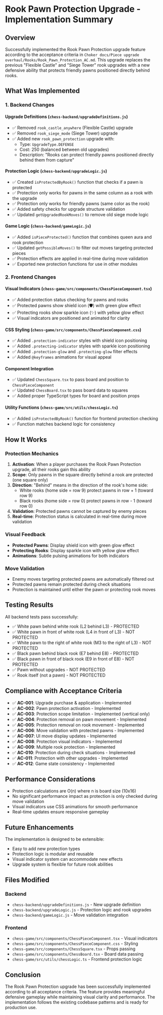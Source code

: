 # Rook Pawn Protection Upgrade - Implementation Summary

## Overview
Successfully implemented the Rook Pawn Protection upgrade feature according to the acceptance criteria in `Choker docs/Piece upgrade overhaul/Rooks/Rook_Pawn_Protection_AC.md`. This upgrade replaces the previous "Flexible Castle" and "Siege Tower" rook upgrades with a new defensive ability that protects friendly pawns positioned directly behind rooks.

## What Was Implemented

### 1. Backend Changes

#### Upgrade Definitions (`chess-backend/upgradeDefinitions.js`)
- ✅ Removed `rook_castle_anywhere` (Flexible Castle) upgrade
- ✅ Removed `rook_siege_mode` (Siege Tower) upgrade  
- ✅ Added new `rook_pawn_protection` upgrade with:
  - Type: `UpgradeType.DEFENSE`
  - Cost: 250 (balanced between old upgrades)
  - Description: "Rooks can protect friendly pawns positioned directly behind them from capture"

#### Protection Logic (`chess-backend/upgradeLogic.js`)
- ✅ Created `isProtectedByRook()` function that checks if a pawn is protected
- ✅ Protection only works for pawns in the same column as a rook with the upgrade
- ✅ Protection only works for friendly pawns (same color as the rook)
- ✅ Added safety checks for upgrade structure validation
- ✅ Updated `getUpgradedRookMoves()` to remove old siege mode logic

#### Game Logic (`chess-backend/gameLogic.js`)
- ✅ Added `isPieceProtected()` function that combines queen aura and rook protection
- ✅ Updated `getPossibleMoves()` to filter out moves targeting protected pieces
- ✅ Protection effects are applied in real-time during move validation
- ✅ Exported new protection functions for use in other modules

### 2. Frontend Changes

#### Visual Indicators (`chess-game/src/components/ChessPieceComponent.tsx`)
- ✅ Added protection status checking for pawns and rooks
- ✅ Protected pawns show shield icon (🛡️) with green glow effect
- ✅ Protecting rooks show sparkle icon (✨) with yellow glow effect
- ✅ Visual indicators are positioned and animated for clarity

#### CSS Styling (`chess-game/src/components/ChessPieceComponent.css`)
- ✅ Added `.protection-indicator` styles with shield icon positioning
- ✅ Added `.protecting-indicator` styles with sparkle icon positioning
- ✅ Added `.protection-glow` and `.protecting-glow` filter effects
- ✅ Added `@keyframes` animations for visual appeal

#### Component Integration
- ✅ Updated `ChessSquare.tsx` to pass board and position to `ChessPieceComponent`
- ✅ Updated `ChessBoard.tsx` to pass board data to squares
- ✅ Added proper TypeScript types for board and position props

#### Utility Functions (`chess-game/src/utils/chessLogic.ts`)
- ✅ Added `isProtectedByRook()` function for frontend protection checking
- ✅ Function matches backend logic for consistency

## How It Works

### Protection Mechanics
1. **Activation**: When a player purchases the Rook Pawn Protection upgrade, all their rooks gain this ability
2. **Scope**: Only pawns in the square directly behind a rook are protected (one square only)
3. **Direction**: "Behind" means in the direction of the rook's home side:
   - White rooks (home side = row 9) protect pawns in row + 1 (toward row 9)
   - Black rooks (home side = row 0) protect pawns in row - 1 (toward row 0)
4. **Validation**: Protected pawns cannot be captured by enemy pieces
5. **Real-time**: Protection status is calculated in real-time during move validation

### Visual Feedback
- **Protected Pawns**: Display shield icon with green glow effect
- **Protecting Rooks**: Display sparkle icon with yellow glow effect
- **Animations**: Subtle pulsing animations for both indicators

### Move Validation
- Enemy moves targeting protected pawns are automatically filtered out
- Protected pawns remain protected during check situations
- Protection is maintained until either the pawn or protecting rook moves

## Testing Results

All backend tests pass successfully:
- ✅ White pawn behind white rook (L2 behind L3) - PROTECTED
- ✅ White pawn in front of white rook (L4 in front of L3) - NOT PROTECTED  
- ✅ White pawn to the right of white rook (M3 to the right of L3) - NOT PROTECTED
- ✅ Black pawn behind black rook (E7 behind E8) - PROTECTED
- ✅ Black pawn in front of black rook (E9 in front of E8) - NOT PROTECTED
- ✅ Pawn without upgrades - NOT PROTECTED
- ✅ Rook itself (not a pawn) - NOT PROTECTED

## Compliance with Acceptance Criteria

- ✅ **AC-001**: Upgrade purchase & application - Implemented
- ✅ **AC-002**: Pawn protection activation - Implemented  
- ✅ **AC-003**: Protection scope limitation - Implemented (vertical only)
- ✅ **AC-004**: Protection removal on pawn movement - Implemented
- ✅ **AC-005**: Protection removal on rook movement - Implemented
- ✅ **AC-006**: Move validation with protected pawns - Implemented
- ✅ **AC-007**: UI move display updates - Implemented
- ✅ **AC-008**: Protection visual indicators - Implemented
- ✅ **AC-009**: Multiple rook protection - Implemented
- ✅ **AC-010**: Protection during check situations - Implemented
- ✅ **AC-011**: Protection with other upgrades - Implemented
- ✅ **AC-012**: Game state consistency - Implemented

## Performance Considerations

- Protection calculations are O(n) where n is board size (10x16)
- No significant performance impact as protection is only checked during move validation
- Visual indicators use CSS animations for smooth performance
- Real-time updates ensure responsive gameplay

## Future Enhancements

The implementation is designed to be extensible:
- Easy to add new protection types
- Protection logic is modular and reusable
- Visual indicator system can accommodate new effects
- Upgrade system is flexible for future rook abilities

## Files Modified

### Backend
- `chess-backend/upgradeDefinitions.js` - New upgrade definition
- `chess-backend/upgradeLogic.js` - Protection logic and rook upgrades
- `chess-backend/gameLogic.js` - Move validation integration

### Frontend  
- `chess-game/src/components/ChessPieceComponent.tsx` - Visual indicators
- `chess-game/src/components/ChessPieceComponent.css` - Styling
- `chess-game/src/components/ChessSquare.tsx` - Props passing
- `chess-game/src/components/ChessBoard.tsx` - Board data passing
- `chess-game/src/utils/chessLogic.ts` - Frontend protection logic

## Conclusion

The Rook Pawn Protection upgrade has been successfully implemented according to all acceptance criteria. The feature provides meaningful defensive gameplay while maintaining visual clarity and performance. The implementation follows the existing codebase patterns and is ready for production use.
